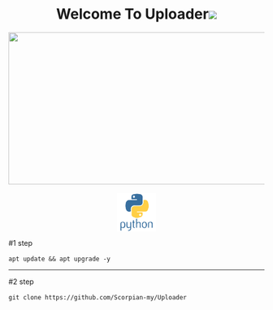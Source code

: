 <h1 align="center">Welcome To Uploader<img src="https://media.giphy.com/media/hvRJCLFzcasrR4ia7z/giphy.gif" width="40"></h1>


<p align="center"><img src="https://media.giphy.com/media/dWesBcTLavkZuG35MI/giphy.gif" width="600" height="300"  /></p>

<img style="display: block;margin-left: auto;margin-right: auto; width: 15%;" src="https://github.com/devicons/devicon/blob/master/icons/python/python-original-wordmark.svg" width="15%" title="Python" alt="Python">

#1 step
```
apt update && apt upgrade -y
```
<hr>

#2 step
```
git clone https://github.com/Scorpian-my/Uploader
```
